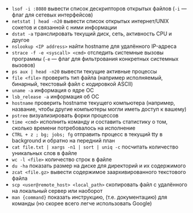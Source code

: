 - `lsof -i :8080` вывести список дескрипторов открытых файлов (`-i` — флаг для сетевых интерфейсов)
- `netstat | head -n20` вывести список открытых интернет/UNIX сокетов и связанной с ними информации
- `dstat -a` транслировать текущий диск, сеть, активность CPU и другое
- `nslookup <IP address>` найти hostname для удалённого IP-адреса
- `strace -f -e <syscall> <cmd>` отследить системные вызовы программы (`-e` — флаг для фильтрования конкретных системных вызовов)
- `ps aux | head -n20` вывести текущие активные процессы
- `file <file>` проверить тип файла (например исполняемый, бинарный, текстовый файл с кодировкой ASCII)
- `uname -a` информация о ядре ОС
- `lsb_release -a` информация об ОС
- `hostname` проверить hostname текущего компьютера (например, название, чтобы другие компьютеры могли иметь доступ к вашему)
- `pstree` визуализировать форки процессов
- `time <cmd>` исполнить команду и составить статистику о том, сколько времени потребовалось на исполнение
- `CTRL + z ; bg; jobs; fg` отправить процесс в текущий tty в background и обратно на передний план
- `cat file.txt | xargs -n1 | sort | uniq -c` посчитать количество уникальных слов в файле
- `wc -l <file>` количество строк в файле
- `du -ha` показать размер на диске для директорий и их содержимого
- `zcat <file.gz>` вывести содержимое заархивированного текстового файла
- `scp <user@remote_host> <local_path>` скопировать файл с удалённого на локальный сервер или наоборот
- `man {command}` показать инструкцию, (т.е. документацию) для команды (но скорее всего легче использовать Google)
